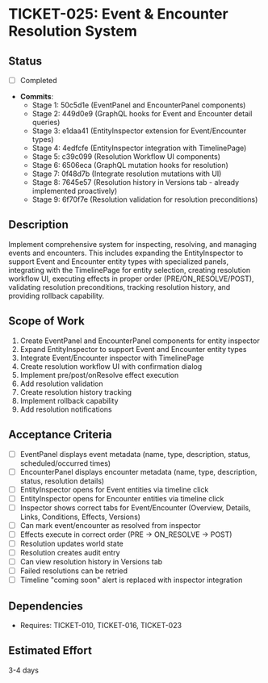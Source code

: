 # TICKET-025: Event & Encounter Resolution System

## Status

- [ ] Completed
- **Commits**:
  - Stage 1: 50c5d1e (EventPanel and EncounterPanel components)
  - Stage 2: 449d0e9 (GraphQL hooks for Event and Encounter detail queries)
  - Stage 3: e1daa41 (EntityInspector extension for Event/Encounter types)
  - Stage 4: 4edfcfe (EntityInspector integration with TimelinePage)
  - Stage 5: c39c099 (Resolution Workflow UI components)
  - Stage 6: 6506eca (GraphQL mutation hooks for resolution)
  - Stage 7: 0f48d7b (Integrate resolution mutations with UI)
  - Stage 8: 7645e57 (Resolution history in Versions tab - already implemented proactively)
  - Stage 9: 6f70f7e (Resolution validation for resolution preconditions)

## Description

Implement comprehensive system for inspecting, resolving, and managing events and encounters. This includes expanding the EntityInspector to support Event and Encounter entity types with specialized panels, integrating with the TimelinePage for entity selection, creating resolution workflow UI, executing effects in proper order (PRE/ON_RESOLVE/POST), validating resolution preconditions, tracking resolution history, and providing rollback capability.

## Scope of Work

1. Create EventPanel and EncounterPanel components for entity inspector
2. Expand EntityInspector to support Event and Encounter entity types
3. Integrate Event/Encounter inspector with TimelinePage
4. Create resolution workflow UI with confirmation dialog
5. Implement pre/post/onResolve effect execution
6. Add resolution validation
7. Create resolution history tracking
8. Implement rollback capability
9. Add resolution notifications

## Acceptance Criteria

- [ ] EventPanel displays event metadata (name, type, description, status, scheduled/occurred times)
- [ ] EncounterPanel displays encounter metadata (name, type, description, status, resolution details)
- [ ] EntityInspector opens for Event entities via timeline click
- [ ] EntityInspector opens for Encounter entities via timeline click
- [ ] Inspector shows correct tabs for Event/Encounter (Overview, Details, Links, Conditions, Effects, Versions)
- [ ] Can mark event/encounter as resolved from inspector
- [ ] Effects execute in correct order (PRE → ON_RESOLVE → POST)
- [ ] Resolution updates world state
- [ ] Resolution creates audit entry
- [ ] Can view resolution history in Versions tab
- [ ] Failed resolutions can be retried
- [ ] Timeline "coming soon" alert is replaced with inspector integration

## Dependencies

- Requires: TICKET-010, TICKET-016, TICKET-023

## Estimated Effort

3-4 days
